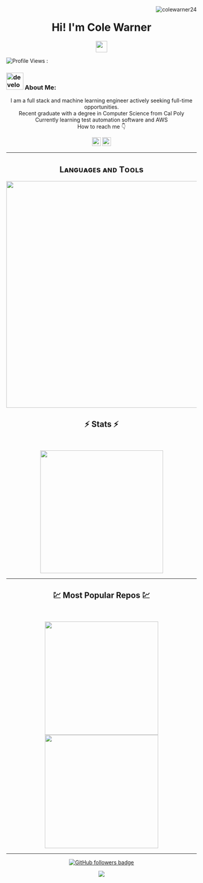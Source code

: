 <img align="right" src="https://visitor-badge.laobi.icu/badge?page_id=colewarner24/colewarner24" alt="colewarner24">    
<!-- [![Typing SVG](https://readme-typing-svg.herokuapp.com?center=true&lines=This+is+colewarner24;Nice+to+meet+you+%F0%9F%91%8B)](https://git.io/typing-svg)       -->

<h1 align="center">
   Hi! I'm Cole Warner  
</h1>
     
<p align="center">
   <a href="https://colewarner24.github.io/resume/Cole%20Warner%20Resume.pdf"><img src="https://img.shields.io/badge/-_Resume-blue?link=https%3A%2F%2Fcolewarner24.github.io%2Fresume%2FCole%2520Warner%2520Resume.pdf" height=30></a> 
</p>


![Profile Views : ](https://komarev.com/ghpvc/?username=colewarner24)
###  <img src="/images/Developer.gif" alt="developer gif"  height="45px">  About Me:
<p align="center">
  I am a full stack and machine learning engineer actively seeking full-time opportunities.
  <br>
  Recent graduate with a degree in Computer Science from Cal Poly
  <br>
  Currently learning test automation software and AWS
  <br>
  How to reach me 👇
</p>
<p align="center"> <a href="https://www.linkedin.com/in/cole-warner/"><img src="https://img.shields.io/badge/linkedin-%230077B5.svg?&style=for-the-badge&logo=linkedin&logoColor=white" height=23></a> <a href="mailto:19cowarner@gmail.com"><img src="https://img.shields.io/badge/Gmail-D14836?style=for-the-badge&logo=gmail&logoColor=white" height=23></a></p>
<hr>


<!--Languages and Tools Section-->       
<h2 align="center">Lᴀɴɢᴜᴀɢᴇs ᴀɴᴅ Tᴏᴏʟs</h2> 
<p align="center">
<img width="600px"  src="https://skillicons.dev/icons?i=py,java,js,c,cpp,scala,html,rust,react,vue,css,tailwind,nodejs,express,django,gcp,aws,heroku,git,mysql,mongo,tensorflow,pytorch,figma,dockerfile,spark,hadoop&perline=12"  />
</p>



<h2 align="center">⚡ Stats ⚡</h2>
<br>



<p align="center">
<a href="https://github.com/colewarner24/">
      <img width=325  src="https://github-readme-stats.vercel.app/api/top-langs/?username=colewarner24&size_weight=0.2&count_weight=0.5&title_color=61dafb&text_color=ffffff&icon_color=61dafb&bg_color=20232a&langs_count=8&layout=compact&border_color=61dafb&hide_border=true" />
 </a>
</p>

<hr>
<h2 align="center">💹 Most Popular Repos 💹</h2>
<br>
<p align="center">
<a href="https://github.com/colewarner24/bagofmusicBE">
  <img width=300 align="center" src="https://github-readme-stats.vercel.app/api/pin/?username=colewarner24&repo=bagofmusicBE&title_color=ffffff&text_color=c9cacc&icon_color=2bbc8a&bg_color=1d1f21" />
</a>   
  
<a href="https://github.com/colewarner24/CatalogRepoBackend">
  <img width=300 align="center" src="https://github-readme-stats.vercel.app/api/pin/?username=colewarner24&repo=CatalogRepoBackend&title_color=ffffff&text_color=c9cacc&icon_color=2bbc8a&bg_color=1d1f21" />
</a>    

</p>

<hr>

<!--
<p  align="center">
<img src="https://visitor-badge.laobi.icu/badge?page_id=colewarner24/colewarner24" alt="colewarner24"/>       
</p>
-->
<p align="center">
  <a href="https://www.github.com/colewarner24" target="_blank" rel="noreferrer"><img src="https://img.shields.io/github/followers/colewarner24?logo=github&style=for-the-badge&color=282b2f&labelColor=0d1117" alt="GitHub followers badge" /></a>
</p>
<!---
colewarner24/colewarner24 is a ✨ special ✨ repository because its `README.md` (this file) appears on your GitHub profile.
You can click the Preview link to take a look at your changes.
--->
<!--Footer--> 
<p align="center">
  <img src="https://capsule-render.vercel.app/api?type=waving&color=timeGradient&height=65&section=footer"/>
</p>


